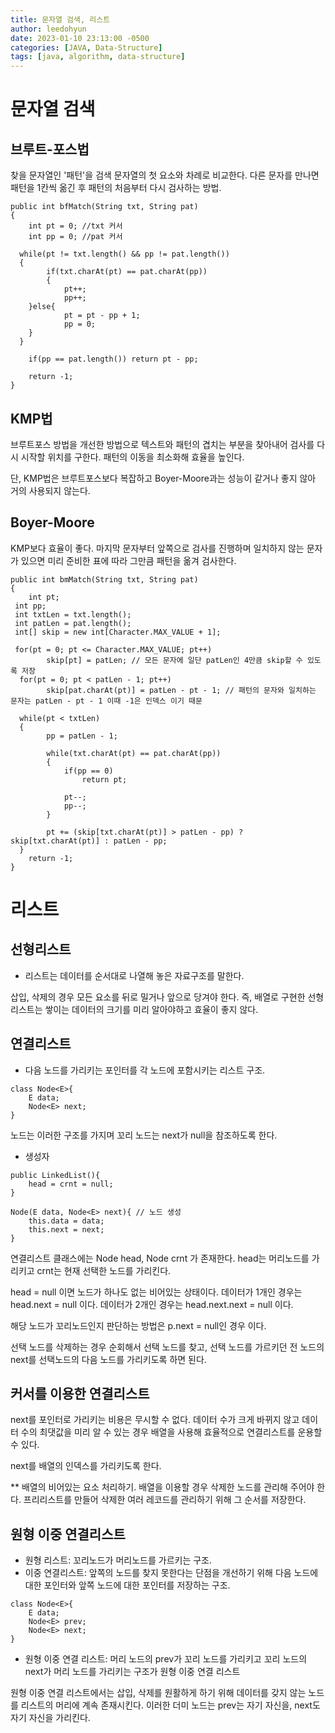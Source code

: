 ```yaml
---
title: 문자열 검색, 리스트
author: leedohyun
date: 2023-01-10 23:13:00 -0500
categories: [JAVA, Data-Structure]
tags: [java, algorithm, data-structure]
---
```

# 문자열 검색
## 브루트-포스법
찾을 문자열인 '패턴'을 검색 문자열의 첫 요소와 차례로 비교한다.
다른 문자를 만나면 패턴을 1칸씩 옮긴 후 패턴의 처음부터 다시 검사하는 방법.

```
public int bfMatch(String txt, String pat)  
{  
    int pt = 0; //txt 커서  
    int pp = 0; //pat 커서  
  
  while(pt != txt.length() && pp != pat.length())  
  {  
        if(txt.charAt(pt) == pat.charAt(pp))  
        {  
            pt++;  
		    pp++;  
    }else{  
            pt = pt - pp + 1;  
		    pp = 0;  
    }  
  }  
  
    if(pp == pat.length()) return pt - pp;  
    
    return -1;  
}
```

## KMP법
브루트포스 방법을 개선한 방법으로 텍스트와 패턴의 겹치는 부분을 찾아내어 검사를 다시 시작할 위치를 구한다. 패턴의 이동을 최소화해 효율을 높인다.

단, KMP법은 브루트포스보다 복잡하고 Boyer-Moore과는 성능이 같거나 좋지 않아 거의 사용되지 않는다.

## Boyer-Moore

KMP보다 효율이 좋다. 마지막 문자부터 앞쪽으로 검사를 진행하며 일치하지 않는 문자가 있으면 미리 준비한 표에 따라 그만큼 패턴을 옮겨 검사한다.

```
public int bmMatch(String txt, String pat)  
{  
    int pt;  
 int pp;  
 int txtLen = txt.length();  
 int patLen = pat.length();  
 int[] skip = new int[Character.MAX_VALUE + 1];  
  
 for(pt = 0; pt <= Character.MAX_VALUE; pt++)  
        skip[pt] = patLen; // 모든 문자에 일단 patLen인 4만큼 skip할 수 있도록 저장  
  for(pt = 0; pt < patLen - 1; pt++)  
        skip[pat.charAt(pt)] = patLen - pt - 1; // 패턴의 문자와 일치하는 문자는 patLen - pt - 1 이때 -1은 인덱스 이기 때문  
  
  while(pt < txtLen)  
  {  
        pp = patLen - 1;  
  
		while(txt.charAt(pt) == pat.charAt(pp))  
        {  
            if(pp == 0)  
                return pt;  
  
		    pt--;  
		    pp--;  
		}  
  
        pt += (skip[txt.charAt(pt)] > patLen - pp) ? 	skip[txt.charAt(pt)] : patLen - pp;  
  }  
    return -1;  
}
```

# 리스트

## 선형리스트

- 리스트는 데이터를 순서대로 나열해 놓은 자료구조를 말한다.

삽입, 삭제의 경우 모든 요소를 뒤로 밀거나 앞으로 당겨야 한다.
즉, 배열로 구현한 선형리스트는 쌓이는 데이터의 크기를 미리 알아야하고 효율이 좋지 않다.

## 연결리스트

- 다음 노드를 가리키는 포인터를 각 노드에 포함시키는 리스트 구조.

```
class Node<E>{
	E data;
	Node<E> next;
}
```

노드는 이러한 구조를 가지며 꼬리 노드는 next가 null을 참조하도록 한다.

- 생성자

```
public LinkedList(){
	head = crnt = null;
}
```

```
Node(E data, Node<E> next){ // 노드 생성
	this.data = data;
	this.next = next;
}
```

연결리스트 클래스에는 Node head, Node crnt 가 존재한다.
head는 머리노드를 가리키고 crnt는 현재 선택한 노드를 가리킨다.

head = null 이면 노드가 하나도 없는 비어있는 상태이다.
데이터가 1개인 경우는 head.next = null 이다.
데이터가 2개인 경우는 head.next.next = null 이다.

해당 노드가 꼬리노드인지 판단하는 방법은 p.next = null인 경우 이다.

선택 노드를 삭제하는 경우 순회해서 선택 노드를 찾고, 선택 노드를 가르키던 전 노드의 next를 선택노드의 다음 노드를 가리키도록 하면 된다.

## 커서를 이용한 연결리스트

next를 포인터로 가리키는 비용은 무시할 수 없다.
데이터 수가 크게 바뀌지 않고 데이터 수의 최댓값을 미리 알 수 있는 경우 배열을 사용해 효율적으로 연결리스트를 운용할 수 있다.

next를 배열의 인덱스를 가리키도록 한다.

** 배열의 비어있는 요소 처리하기.
배열을 이용할 경우 삭제한 노드를 관리해 주어야 한다.
프리리스트를 만들어 삭제한 여러 레코드를 관리하기 위해 그 순서를 저장한다.

## 원형 이중 연결리스트

- 원형 리스트: 꼬리노드가 머리노드를 가르키는 구조.
- 이중 연결리스트: 앞쪽의 노드를 찾지 못한다는 단점을 개선하기 위해 다음 노드에 대한 포인터와 앞쪽 노드에 대한 포인터를 저장하는 구조.

```
class Node<E>{
	E data;
	Node<E> prev;
	Node<E> next;
}
```

- 원형 이중 연결 리스트: 머리 노드의 prev가 꼬리 노드를 가리키고 꼬리 노드의 next가 머리 노드를 가리키는 구조가 원형 이중 연결 리스트

원형 이중 연결 리스트에서는 삽입, 삭제를 원활하게 하기 위해 데이터를 갖지 않는 노드를 리스트의 머리에 계속 존재시킨다. 이러한 더미 노드는 prev는 자기 자신을, next도 자기 자신을 가리킨다.